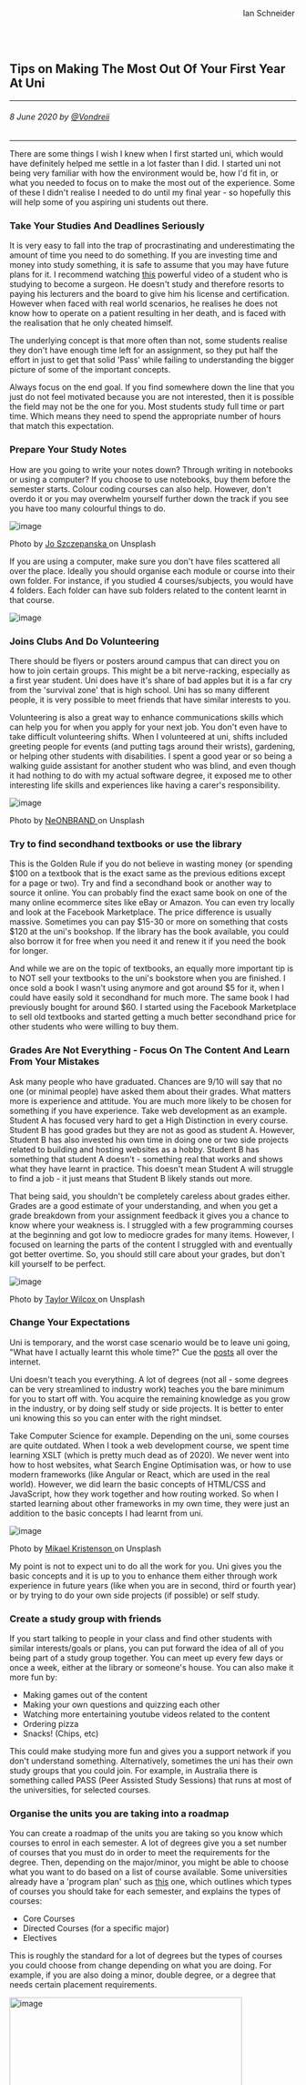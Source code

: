 <div class="parallax" style="height: 350px; background-image: url('../../../assets/blog/tips-on-making-the-most-out-of-1st-year-uni/header.jpg');">
  <div class="imageTextCollage"><a class="photoCred" style="margin-top: 300px; float: right;" href="https://unsplash.com/@goian" target="_blank" rel="noopener noreferrer" title="Download free do whatever you want high-resolution photos from Igor Miske"><span style="display:inline-block;padding:2px 3px"><svg xmlns="http://www.w3.org/2000/svg" style="height:12px;width:auto;vertical-align:middle;top:-2px;fill:white" viewBox="0 0 32 32"><title>unsplash-logo</title><path d="M10 9V0h12v9H10zm12 5h10v18H0V14h10v9h12v-9z"></path></svg></span><span style="display:inline-block;padding:2px 3px">Ian Schneider</span></a></div>
</div>
<br>
<div class="writtenContent">

## Tips on Making The Most Out Of Your First Year At Uni
___

###### 8 June 2020 by [@Vondreii](https://www.instagram.com/vondreii/?hl=en)
___


There are some things I wish I knew when I first started uni, which would have definitely helped me settle in a lot faster than I did.
I started uni not being very familiar with how the environment would be, how I'd fit in, or what you needed to focus on to make the most out of the experience.
Some of these I didn't realise I needed to do until my final year - so hopefully this will help some of you aspiring uni students out there. 
    
### Take Your Studies And Deadlines Seriously

It is very easy to fall into the trap of procrastinating and underestimating the amount of time you need to do something.
If you are investing time and money into study something, it is safe to assume that you may have future plans for it. 
I recommend watching <a href="https://www.youtube.com/watch?v=bBiRs15JxfE&list=TLPQMDgwNjIwMjBIQmf5o79S4w&index=1">this</a> powerful video of a student who is studying to become a surgeon.
He doesn't study and therefore resorts to paying his lecturers and the board to give him his license and certification. However when faced with real world scenarios, he realises he does not know how to operate on a patient
resulting in her death, and is faced with the realisation that he only cheated himself.


The underlying concept is that more often than not, some students realise they don't have enough time left for an assignment, so they put half the effort in just to get that solid 'Pass'
while failing to understanding the bigger picture of some of the important concepts.

Always focus on the end goal. 
If you find somewhere down the line that you just do not feel motivated because you are not interested, then it is possible the field may not be the one for you.
Most students study full time or part time. Which means they need to spend the appropriate number of hours that match this expectation.

### Prepare Your Study Notes

How are you going to write your notes down? Through writing in notebooks or using a computer? If you choose to use notebooks, buy them before the semester starts.
Colour coding courses can also help. However, don't overdo it or you may overwhelm yourself further down the track if you see you have too many colourful things to do.

<!-- ----------- Image ----------- -->
<div class="blog-image-container">
  <img src="../../../assets/blog/tips-on-making-the-most-out-of-1st-year-uni/sticky-notes.jpg" alt="image" class="blog-image"/>
  <div class="content-photo-credit"><p>Photo by <a href="https://unsplash.com/@joszczepanska">Jo Szczepanska </a>on Unsplash</p></div>
</div>
<!-- ----------------------------- -->

If you are using a computer, make sure you don't have files scattered all over the place. Ideally you should organise each module or course into their own folder.
For instance, if you studied 4 courses/subjects, you would have 4 folders. Each folder can have sub folders related to the content learnt in that course.

<!-- ----------- Image ----------- -->
<div class="blog-image-container">
  <img src="../../../assets/blog/tips-on-making-the-most-out-of-1st-year-uni/files-notes.PNG" alt="image" class="blog-image"/>
</div>
<!-- ----------------------------- -->
	
### Joins Clubs And Do Volunteering

There should be flyers or posters around campus that can direct you on how to join certain groups. 
This might be a bit nerve-racking, especially as a first year student. Uni does have it's share of bad apples but it is a far cry from the 'survival zone' that is high school.
Uni has so many different people, it is very possible to meet friends that have similar interests to you. 

Volunteering is also a great way to enhance communications skills which can help you for when you apply for your next job.
You don't even have to take difficult volunteering shifts. 
When I volunteered at uni, shifts included greeting people for events (and putting tags around their wrists),
gardening, or helping other students with disabilities. I spent a good year or so being a walking guide assistant for another student who was blind, and even though it had nothing to do with my actual software degree,
it exposed me to other interesting life skills and experiences like having a carer's responsibility.

<!-- ----------- Image ----------- -->
<div class="blog-image-container">
  <img src="../../../assets/blog/tips-on-making-the-most-out-of-1st-year-uni/gardening.jpg" alt="image" class="blog-image"/>
  <div class="content-photo-credit"><p>Photo by <a href="https://unsplash.com/@neonbrand">NeONBRAND </a>on Unsplash</p></div>
</div>
<!-- ----------------------------- -->
	
### Try to find secondhand textbooks or use the library

This is the Golden Rule if you do not believe in wasting money (or spending $100 on a textbook that is the exact same as the previous editions except for a page or two).
Try and find a secondhand book or another way to source it online. You can probably find the exact same book on one of the many online ecommerce sites like eBay or Amazon. 
You can even try locally and look at the Facebook Marketplace. The price difference is usually massive. Sometimes you can pay $15-30 or more on something that costs $120 at the uni's bookshop.
If the library has the book available, you could also borrow it for free when you need it and renew it if you need the book for longer.

And while we are on the topic of textbooks, an equally more important tip is to NOT sell your textbooks to the uni's bookstore when you are finished. 
I once sold a book I wasn't using anymore and got around $5 for it, when I could have easily sold it secondhand for much more. The same book I had previously bought for around $60.
I started using the Facebook Marketplace to sell old textbooks and started getting a much better secondhand price for other students
who were willing to buy them.  
	
### Grades Are Not Everything - Focus On The Content And Learn From Your Mistakes

Ask many people who have graduated. Chances are 9/10 will say that no one (or minimal people) have asked them about their grades.
What matters more is experience and attitude. You are much more likely to be chosen for something if you have experience.
Take web development as an example. Student A has focused very hard to get a High Distinction in every course. Student B
has good grades but they are not as good as student A. However, Student B has also invested his own time in doing one or two side projects related to building and hosting websites
as a hobby. Student B has something that student A doesn't - something real that works and shows what they have learnt
in practice. This doesn't mean Student A will struggle to find a job - it just means that Student B likely stands out more.

That being said, you shouldn't be completely careless about grades either. Grades are a good estimate of your understanding, and when you get a grade breakdown from your assignment feedback it gives you a chance to 
know where your weakness is. I struggled with a few programming courses at the beginning and 
got low to mediocre grades for many items. However, I focused on learning the parts of the content I struggled with and eventually got better overtime.
So, you should still care about your grades, but don't kill yourself to be perfect. 

<!-- ----------- Image ----------- -->
<div class="blog-image-container">
  <img src="../../../assets/blog/tips-on-making-the-most-out-of-1st-year-uni/grades.jpg" alt="image" class="blog-image"/>
  <div class="content-photo-credit"><p>Photo by <a href="https://unsplash.com/@taypaigey">Taylor Wilcox </a>on Unsplash</p></div>
</div>
<!-- ----------------------------- -->
	
### Change Your Expectations

Uni is temporary, and the worst case scenario would be to leave uni going, "What have I actually learnt this whole time?" 
Cue the <a href="https://softwareengineering.stackexchange.com/questions/43528/im-graduating-with-a-computer-science-degree-but-i-dont-feel-like-i-know-how-t/43652">posts</a> all over the internet.  

Uni doesn't teach you everything. A lot of degrees (not all - some degrees can be very streamlined to industry work) teaches you the bare minimum for you to start off with. You acquire the remaining knowledge as you grow in the industry, or by doing self study or side projects.
It is better to enter uni knowing this so you can enter with the right mindset.

Take Computer Science for example. Depending on the uni, some courses are quite outdated. 
When I took a web development course, we spent time learning XSLT (which is pretty much dead as of 2020). We never went into how to host websites, 
what Search Engine Optimisation was, or how to use modern frameworks (like Angular or React, which are used in the real world). 
However, we did learn the basic concepts of HTML/CSS and JavaScript, how they work together and how routing worked.
So when I started learning about other frameworks in my own time, they were just an addition to the basic concepts I had learnt from uni. 

<!-- ----------- Image ----------- -->
<div class="blog-image-container">
  <img src="../../../assets/blog/tips-on-making-the-most-out-of-1st-year-uni/lecture.jpg" alt="image" class="blog-image"/>
  <div class="content-photo-credit"><p>Photo by <a href="https://unsplash.com/@mikael_k">Mikael Kristenson </a>on Unsplash</p></div>
</div>
<!-- ----------------------------- -->

My point is not to expect uni to do all the work for you. Uni gives you the basic concepts and it is up to you to enhance them either through work experience in future years (like when you are in second, third or fourth year) 
or by trying to do your own side projects (if possible) or self study.

### Create a study group with friends

If you start talking to people in your class and find other students with similar interests/goals or plans, you can put forward the idea 
of all of you being part of a study group together. You can meet up every few days or once a week, either at the library or someone's house. You can also make it more fun by:

<ul>
  <li>Making games out of the content</li>
  <li>Making your own questions and quizzing each other</li>
  <li>Watching more entertaining youtube videos related to the content</li>
  <li>Ordering pizza</li>
  <li>Snacks! (Chips, etc)</li>
</ul>

This could make studying more fun and gives you a support network if you don't understand something. Alternatively, sometimes the uni has their own study groups
that you could join. For example, in Australia there is something called PASS (Peer Assisted Study Sessions) that runs at most of the universities, for selected courses.
	
### Organise the units you are taking into a roadmap

You can create a roadmap of the units you are taking so you know which courses to enrol in each semester. 
A lot of degrees give you a set number of courses that you must do in order to meet the requirements for the degree. Then, depending on the major/minor, you might be able to choose what you want to do based on a list of course available.
Some universities already have a 'program plan' such as <a href="https://www.newcastle.edu.au/__data/assets/pdf_file/0003/315228/B_Info_Tech_11497_2014-2016.pdf">this</a> one,
which outlines which types of courses you should take for each semester, and explains the types of courses:

<ul>
  <li>Core Courses</li>
  <li>Directed Courses (for a specific major)</li>
  <li>Electives</li>
</ul> 

This is roughly the standard for a lot of degrees but the types of courses you could choose from change depending on what you are doing. For example, if you are also doing a minor, double degree, or a degree that needs certain placement requirements.

<!-- ----------- Image ----------- -->
<div class="blog-image-container">
  <img src="../../../assets/blog/tips-on-making-the-most-out-of-1st-year-uni/roadmap.PNG" alt="image" class="blog-image" style="width:90%"/>
  <div class="content-photo-credit"><p>Roadmap that I used</p></div>
</div>
<!-- ----------------------------- -->

However, sometimes it is good to lay out what you plan to do in advance so you don't get lost half way through. 
You want to avoid finishing your 3 or 4 years and realising you ended up doing 5 electives (instead of 4), therefore missing something else.
I was already in my third year when I started losing track of the courses I had done and what I needed to do, and almost went over the limit for the amount of 1000-level courses I was allowed to take.
I created these for myself to help plan my courses, you can download any of them as examples or change them to fit your own:

<ul>
  <li><a href="../../../assets/downloads/courses-needed.docx">List of Courses Needed/Completed</a></li>
  <li><a href="../../../assets/downloads/roadmap.xlsx">Example Roadmap</a></li>
</ul>

All I did was list the name of the courses I planned to take and when. You can start by listing courses that seem interesting, and then changing them later if you change your mind. 

### Ask for help, feedback, advice or improvements from lecturers

If there is anything you are unsure of, ask. Develop a line of communication between yourself and the lecturer/tutors. If there is something you do not understand, and you continuously choose to 'worry about it later' 
it will all add up in the final few weeks of the course. If you get to week 12, and ask a lecturer a question to something that you learnt in week 2, they will likely just answer it with 'Why didn't you ask me this earlier?'  

When you do get feedback for an assignment, don't complain if you were marked down and you don't know why. And don't fight with the lecturer/tutor about the mark because it honestly doesn't matter (as explained earlier).
Ask them why you were marked down. If it was a mistake, they will be sure to correct it. If it wasn't a mistake, they will hopefully explain why and you can take it as an opportunity to learn how to do it better for next time.
Even if you do not agree with the lecturer or tutor, you can still have a healthy discussion with them and accept that you have different viewpoints.

### Contribute to Group Projects

I'm always confused about students who enrol in a course and then disappear just because they find out it needs groupwork (and therefore think they can slack off because other people are doing the work).
The first section explains how you need to take your studies seriously. Leaving other group members to do all the work will cause you to miss out on the concepts you are meant to learn
(it is also likely your group members are going to want to scale the marks to affect your contribution, so you will probably still get a 0).

<!-- ----------- Image ----------- -->
<div class="blog-image-container">
  <img src="../../../assets/blog/tips-on-making-the-most-out-of-1st-year-uni/groupwork.jpg" alt="image" class="blog-image"/>
  <div class="content-photo-credit"><p>Photo by <a href="https://unsplash.com/@dylandgillis">Dylan Gillis </a>on Unsplash</p></div>
</div>
<!-- ----------------------------- -->

Even if you do manage to finish uni while always abandoning group members, this is still terrible practice for real world scenarios. 
A lot of workplaces require collaboration with team members, clients or sometimes other businesses, and there will be worse repercussions if you do the same thing there. 
	
### Always keep a backup of your assignments

Regularly back up your files, assignments and class content. When I was in my first year, I had an assignment due in two days (which I had completed, and was just finalising). The day before submission my laptop had the 'Blue Screen of Death' and I could not longer use my laptop to do anything.
Not able to use my computer = not able to retrieve the files and transfer them to another computer. I tried going to computer repair shops to enquire about quick data retrieval but they all said they would not be able to retrieve the data fast enough.
So I resorted to redoing my assignment all over again the night before it was due. Don't learn the hard way - back up your files.
	
### Consider applying for jobs on campus

If you are not currently working, you can probably consider getting a job on campus.
Some universities have portals where you can search or enquire about on campus jobs. Otherwise, you can probably learn more about them through fliers, job postings, word of mouth, or simply by asking around.
In most cases, the jobs are catered towards students so the hours are very flexible. 

If you have a free 4 hour block on Wednesday afternoon, you could have a shift working at the front service center or giving advice to other students.
This is a great way to be proactive as a student and make connections with seniors already in the workforce. It also gives you a chance to improve interpersonal skills such as communication.
Trying to balance studying time, class time and work time is also one of the best ways to practice time management.
	
### Conclusion

Starting uni can be a very exciting, nerve-racking and stressful experience, especially if you don't know what to expect. But being prepared and having an outline of what you can do can help at the beginning. Taking small actions can also help, like establishing a network (either through friends, or lecturers themselves)
or by changing your mindset to look at the bigger picture. Good luck and congratulations on starting a new chapter in life :) 
	
<br><br>

</div>